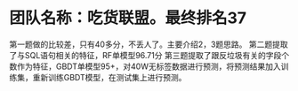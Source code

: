 # 团队名称：吃货联盟。最终排名37
第一题做的比较差，只有40多分，不丢人了。主要介绍2，3题思路。
第二题提取了与SQL语句相关的特征，RF单模型96.71分
第三题提取了跟反垃圾有关的字段个数作为特征，GBDT单模型95+，对40W无标签数据进行预测，将预测结果加入训练集，重新训练GBDT模型，在测试集上进行预测。
